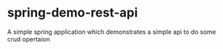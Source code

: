 # spring-demo-rest-api

A simple spring application which demonstrates a simple api to do some crud opertaion
